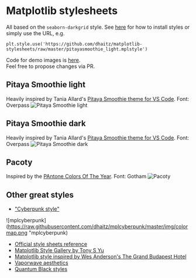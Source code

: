 # Matplotlib stylesheets

All based on the `seaborn-darkgrid` style. See [here](https://matplotlib.org/users/style_sheets.html) for how to install styles or simply use the URL, e.g. 

    plt.style.use('https://github.com/dhaitz/matplotlib-stylesheets/raw/master/pitayasmoothie_light.mplstyle')

Code for demo images is [here](https://matplotlib.org/gallery/style_sheets/style_sheets_reference.html).  
Feel free to propose changes via PR.

## Pitaya Smoothie light
Heavily inspired by Tania Allard's [Pitaya Smoothie theme for VS Code](https://github.com/trallard/pitaya_smoothie).
Font: Overpass
![Pitaya Smoothie light](https://github.com/dhaitz/matplotlib-stylesheets/raw/master/img/pitayasmoothie_light.png "Pitaya Smoothie light")

## Pitaya Smoothie dark
Heavily inspired by Tania Allard's [Pitaya Smoothie theme for VS Code](https://github.com/trallard/pitaya_smoothie).
Font: Overpass
![Pitaya Smoothie dark](https://github.com/dhaitz/matplotlib-stylesheets/raw/master/img/pitayasmoothie_dark.png "Pitaya Smoothie dark")

## Pacoty
Inspired by the [PAntone Colors Of The Year](https://en.wikipedia.org/wiki/Pantone#Color_of_the_Year).
Font: Gotham
![Pacoty](https://github.com/dhaitz/matplotlib-stylesheets/raw/master/img/pacoty.png "Pacoty")


## Other great styles
- ["Cyberpunk style"](https://github.com/dhaitz/mplcyberpunk)

![mplcyberpunk](https://raw.githubusercontent.com/dhaitz/mplcyberpunk/master/img/colormap.png "mplcyberpunk)

- [Official style sheets reference](https://matplotlib.org/gallery/style_sheets/style_sheets_reference.html)
- [Matplotlib Style Gallery by Tony S Yu](https://tonysyu.github.io/raw_content/matplotlib-style-gallery/gallery.html)
- [Matplotlib style inspired by Wes Anderson's The Grand Budapest Hotel](https://github.com/cako/mpl_grandbudapest)
- [Vaporwave aesthetics](https://github.com/dantaki/vapeplot)
- [Quantum Black styles](https://github.com/quantumblacklabs/qbstyles)
